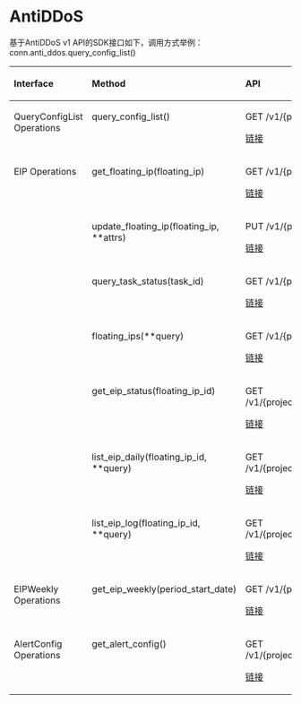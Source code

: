 # AntiDDoS<a name="sdk_12_0016"></a>

基于AntiDDoS v1 API的SDK接口如下，调用方式举例：conn.anti\_ddos.query\_config\_list\(\)

<a name="table138844"></a>
<table><thead align="left"><tr id="row35094160"><th class="cellrowborder" valign="top" width="27.312731273127312%" id="mcps1.1.4.1.1"><p id="p67010553152228"><a name="p67010553152228"></a><a name="p67010553152228"></a>Interface</p>
</th>
<th class="cellrowborder" valign="top" width="35.713571357135706%" id="mcps1.1.4.1.2"><p id="p2273746"><a name="p2273746"></a><a name="p2273746"></a>Method</p>
</th>
<th class="cellrowborder" valign="top" width="36.97369736973697%" id="mcps1.1.4.1.3"><p id="p49955752"><a name="p49955752"></a><a name="p49955752"></a>API</p>
</th>
</tr>
</thead>
<tbody><tr id="row19884118"><td class="cellrowborder" valign="top" width="27.312731273127312%" headers="mcps1.1.4.1.1 "><p id="p59145746152228"><a name="p59145746152228"></a><a name="p59145746152228"></a>QueryConfigList Operations</p>
</td>
<td class="cellrowborder" valign="top" width="35.713571357135706%" headers="mcps1.1.4.1.2 "><p id="p5666365175647"><a name="p5666365175647"></a><a name="p5666365175647"></a>query_config_list()</p>
</td>
<td class="cellrowborder" valign="top" width="36.97369736973697%" headers="mcps1.1.4.1.3 "><p id="p56322424175647"><a name="p56322424175647"></a><a name="p56322424175647"></a>GET /v1/{project_id}/antiddos/query_config_list</p>
<p id="p42381418105518"><a name="p42381418105518"></a><a name="p42381418105518"></a><a href="https://support.huaweicloud.com/api-ads/ListNewConfigs.html" target="_blank" rel="noopener noreferrer">链接</a></p>
</td>
</tr>
<tr id="row66441544"><td class="cellrowborder" rowspan="7" valign="top" width="27.312731273127312%" headers="mcps1.1.4.1.1 "><p id="p103271332101812"><a name="p103271332101812"></a><a name="p103271332101812"></a><span>EIP Operations</span></p>
</td>
<td class="cellrowborder" valign="top" width="35.713571357135706%" headers="mcps1.1.4.1.2 "><p id="p32472947175647"><a name="p32472947175647"></a><a name="p32472947175647"></a>get_floating_ip(floating_ip)</p>
</td>
<td class="cellrowborder" valign="top" width="36.97369736973697%" headers="mcps1.1.4.1.3 "><p id="p13063063175647"><a name="p13063063175647"></a><a name="p13063063175647"></a>GET /v1/{project_id}/antiddos/{floating_ip_id}</p>
<p id="p330764911562"><a name="p330764911562"></a><a name="p330764911562"></a><a href="https://support.huaweicloud.com/api-ads/ShowDDos.html" target="_blank" rel="noopener noreferrer">链接</a></p>
</td>
</tr>
<tr id="row62271039"><td class="cellrowborder" valign="top" headers="mcps1.1.4.1.1 "><p id="p60623138175647"><a name="p60623138175647"></a><a name="p60623138175647"></a>update_floating_ip(floating_ip, **attrs)</p>
</td>
<td class="cellrowborder" valign="top" headers="mcps1.1.4.1.2 "><p id="p11527154175647"><a name="p11527154175647"></a><a name="p11527154175647"></a>PUT /v1/{project_id}/antiddos/{floating_ip_id}</p>
<p id="p1872820314575"><a name="p1872820314575"></a><a name="p1872820314575"></a><a href="https://support.huaweicloud.com/api-ads/UpdateDDos.html" target="_blank" rel="noopener noreferrer">链接</a></p>
</td>
</tr>
<tr id="row40084941"><td class="cellrowborder" valign="top" headers="mcps1.1.4.1.1 "><p id="p14687449175647"><a name="p14687449175647"></a><a name="p14687449175647"></a>query_task_status(task_id)</p>
</td>
<td class="cellrowborder" valign="top" headers="mcps1.1.4.1.2 "><p id="p36841436175647"><a name="p36841436175647"></a><a name="p36841436175647"></a>GET /v1/{project_id}/query_task_status</p>
<p id="p416463719570"><a name="p416463719570"></a><a name="p416463719570"></a><a href="https://support.huaweicloud.com/api-ads/ShowNewTaskStatus.html" target="_blank" rel="noopener noreferrer">链接</a></p>
</td>
</tr>
<tr id="row46070087"><td class="cellrowborder" valign="top" headers="mcps1.1.4.1.1 "><p id="p13861404175647"><a name="p13861404175647"></a><a name="p13861404175647"></a>floating_ips(**query)</p>
</td>
<td class="cellrowborder" valign="top" headers="mcps1.1.4.1.2 "><p id="p38634566175647"><a name="p38634566175647"></a><a name="p38634566175647"></a>GET /v1/{project_id}/antiddos</p>
<p id="p153632488589"><a name="p153632488589"></a><a name="p153632488589"></a><a href="https://support.huaweicloud.com/api-ads/ListDDosStatus.html" target="_blank" rel="noopener noreferrer">链接</a></p>
</td>
</tr>
<tr id="row588929"><td class="cellrowborder" valign="top" headers="mcps1.1.4.1.1 "><p id="p45985100175647"><a name="p45985100175647"></a><a name="p45985100175647"></a>get_eip_status(floating_ip_id)</p>
</td>
<td class="cellrowborder" valign="top" headers="mcps1.1.4.1.2 "><p id="p33805629175647"><a name="p33805629175647"></a><a name="p33805629175647"></a>GET /v1/{project_id}/antiddos/{floating_ip_id}/status</p>
<p id="p12511191310596"><a name="p12511191310596"></a><a name="p12511191310596"></a><a href="https://support.huaweicloud.com/api-ads/ShowDDosStatus.html" target="_blank" rel="noopener noreferrer">链接</a></p>
</td>
</tr>
<tr id="row13286310"><td class="cellrowborder" valign="top" headers="mcps1.1.4.1.1 "><p id="p15350830175647"><a name="p15350830175647"></a><a name="p15350830175647"></a>list_eip_daily(floating_ip_id, **query)</p>
</td>
<td class="cellrowborder" valign="top" headers="mcps1.1.4.1.2 "><p id="p35457703175647"><a name="p35457703175647"></a><a name="p35457703175647"></a>GET /v1/{project_id}/antiddos/{floating_ip_id}/daily</p>
<p id="p598153915582"><a name="p598153915582"></a><a name="p598153915582"></a><a href="https://support.huaweicloud.com/api-ads/ListDailyReport.html" target="_blank" rel="noopener noreferrer">链接</a></p>
</td>
</tr>
<tr id="row40742509"><td class="cellrowborder" valign="top" headers="mcps1.1.4.1.1 "><p id="p11753190175647"><a name="p11753190175647"></a><a name="p11753190175647"></a>list_eip_log(floating_ip_id, **query)</p>
</td>
<td class="cellrowborder" valign="top" headers="mcps1.1.4.1.2 "><p id="p12484305175647"><a name="p12484305175647"></a><a name="p12484305175647"></a>GET /v1/{project_id}/antiddos/{floating_ip_id}/logs</p>
<p id="p87467117016"><a name="p87467117016"></a><a name="p87467117016"></a><a href="https://support.huaweicloud.com/api-ads/ListDailyLog.html" target="_blank" rel="noopener noreferrer">链接</a></p>
</td>
</tr>
<tr id="row18774354"><td class="cellrowborder" valign="top" width="27.312731273127312%" headers="mcps1.1.4.1.1 "><p id="p16454360152228"><a name="p16454360152228"></a><a name="p16454360152228"></a>EIPWeekly Operations</p>
</td>
<td class="cellrowborder" valign="top" width="35.713571357135706%" headers="mcps1.1.4.1.2 "><p id="p41362105175647"><a name="p41362105175647"></a><a name="p41362105175647"></a>get_eip_weekly(period_start_date)</p>
</td>
<td class="cellrowborder" valign="top" width="36.97369736973697%" headers="mcps1.1.4.1.3 "><p id="p61996176175647"><a name="p61996176175647"></a><a name="p61996176175647"></a>GET /v1/{project_id}/antiddos/weekly</p>
<p id="p3815624403"><a name="p3815624403"></a><a name="p3815624403"></a><a href="https://support.huaweicloud.com/api-ads/ListWeeklyReports.html" target="_blank" rel="noopener noreferrer">链接</a></p>
</td>
</tr>
<tr id="row35520730"><td class="cellrowborder" valign="top" width="27.312731273127312%" headers="mcps1.1.4.1.1 "><p id="p57734794152228"><a name="p57734794152228"></a><a name="p57734794152228"></a>AlertConfig Operations</p>
</td>
<td class="cellrowborder" valign="top" width="35.713571357135706%" headers="mcps1.1.4.1.2 "><p id="p30947380175647"><a name="p30947380175647"></a><a name="p30947380175647"></a>get_alert_config()</p>
</td>
<td class="cellrowborder" valign="top" width="36.97369736973697%" headers="mcps1.1.4.1.3 "><p id="p23709826175647"><a name="p23709826175647"></a><a name="p23709826175647"></a>GET /v1/{project_id}/warnalert/alertconfig/query</p>
<p id="p9693251614"><a name="p9693251614"></a><a name="p9693251614"></a><a href="https://support.huaweicloud.com/api-ads/ShowAlertConfig.html" target="_blank" rel="noopener noreferrer">链接</a></p>
</td>
</tr>
</tbody>
</table>

